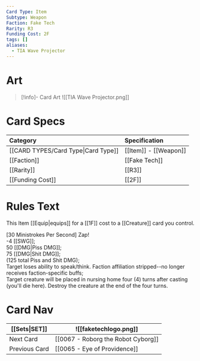 ```yaml
---
Card Type: Item
Subtype: Weapon
Faction: Fake Tech
Rarity: R3
Funding Cost: 2F
tags: []
aliases:
  - TIA Wave Projector
---
```

# Art

> [!info]- Card Art
> ![[TIA Wave Projector.png]]

# Card Specs

| Category | Specification| 
| :--- | :--- |
| [[CARD TYPES/Card Type\|Card Type]] | [[Item]] - [[Weapon]] |  
| [[Faction]] | [[Fake Tech]] |  
| [[Rarity]] | [[R3]] |  
| [[Funding Cost]] | [[2F]] |  

# Rules Text 

This Item [[Equip|equips]] for a [[1F]] cost to a [[Creature]] card you control.  

[30 Ministrokes Per Second] Zap!  
-4 [[SWG]];  
50 [[DMG|Piss DMG]];  
75 [[DMG|Shit DMG]];  
(125 total Piss and Shit DMG);  
Target loses ability to speak/think. Faction affiliation stripped--no longer receives faction-specific buffs;  
Target creature will be placed in nursing home four (4) turns after casting (you'll die here). Destroy the creature at the end of the four turns.  

# Card Nav

| [[Sets\|SET]]           | ![[faketechlogo.png]]          |
| ------------- | ------------------------------ |
| Next Card     | [[0067 - Roborg the Robot Cyborg]] |
| Previous Card | [[0065 - Eye of Providence]]         |


